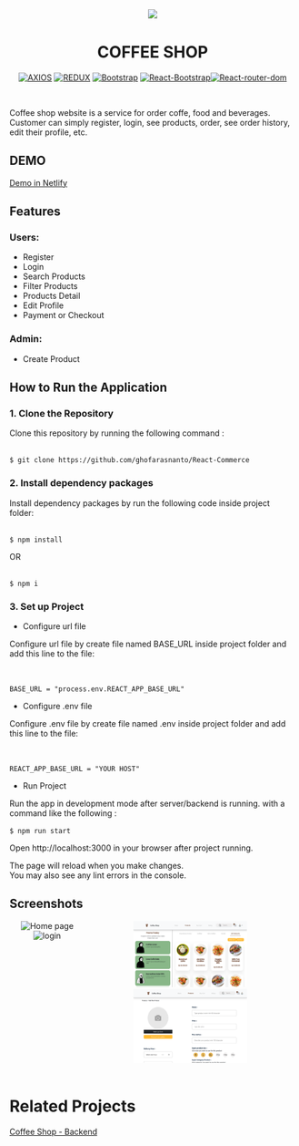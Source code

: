 <div align="center">
  <img src="public/assets/img/favicon.ico">
  <h1>COFFEE SHOP</h1>

 [![AXIOS](https://img.shields.io/badge/Axios-0.27.2-blue)](https://www.npmjs.com/package/axios) [![REDUX](https://img.shields.io/badge/Redux-4.2.0-purple)](https://www.npmjs.com/package/redux) [![Bootstrap](https://img.shields.io/badge/Bootstrap-5.1.3-green)](https://www.npmjs.com/package/bootstrap) [![React-Bootstrap](https://img.shields.io/badge/react--bootstrap-v2.4.0-blue)](https://www.npmjs.com/package/bootstrap)[![React-router-dom](https://img.shields.io/npm/v/react-router-dom?label=React-router-dom)](https://www.npmjs.com/package/react-router-dom)

<br/>

</div>


Coffee shop website is a service for order coffe, food and beverages. Customer can simply register, login, see products, order, see order history, edit their profile, etc.

## DEMO

[Demo in Netlify](https://coffeeshop-heroku.netlify.app/)

## Features

### Users:

- Register
- Login
- Search Products
- Filter Products
- Products Detail
- Edit Profile
- Payment or Checkout

### Admin:

- Create Product

## How to Run the Application

### 1. Clone the Repository

Clone this repository by running the following command :

```shell

$ git clone https://github.com/ghofarasnanto/React-Commerce

```

### 2. Install dependency packages

Install dependency packages by run the following code inside project folder:

```shell

$ npm install

```

OR

```shell

$ npm i

```

### 3. Set up Project

- Configure url file

Configure url file by create file named BASE_URL inside project folder and add this line to the file:

<br/>

```shell
BASE_URL = "process.env.REACT_APP_BASE_URL"
```

- Configure .env file

Configure .env file by create file named .env inside project folder and add this line to the file:

<br/>

```shell
REACT_APP_BASE_URL = "YOUR HOST"
```

- Run Project

Run the app in development mode after server/backend is running. with a command like the following :

```
$ npm run start
```

Open http://localhost:3000 in your browser after project running.

The page will reload when you make changes.\
You may also see any lint errors in the console.


## Screenshots

<div style="display:flex" align="center">
<div>
<img width="200" src="public/assets/img/readme/homepage.png" alt="Home page">
<img width="200" src="public/assets/img/readme/login.png" alt="login">
</div>
<div>
<img width="200" src="public/assets/img/readme/product.png" alt="products">
<img width="200" src="public/assets/img/readme/addproduct.png" alt="addproduct">
</div>
</div>

<br/>

# Related Projects

[Coffee Shop - Backend](https://github.com/ghofarasnanto/coffeshop-node)